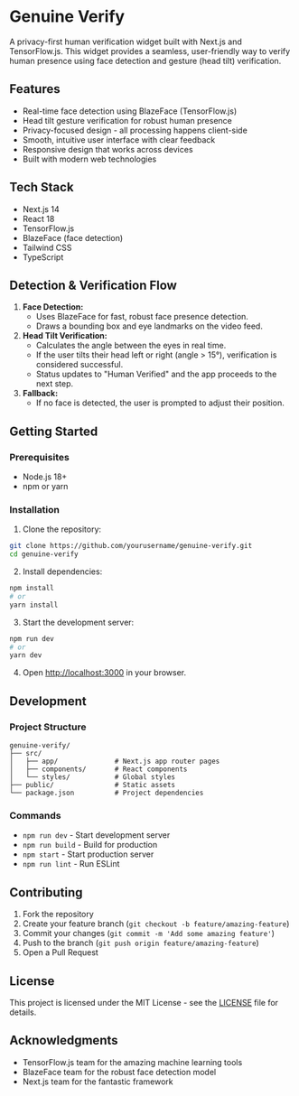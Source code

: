 # Genuine Verify

A privacy-first human verification widget built with Next.js and TensorFlow.js. This widget provides a seamless, user-friendly way to verify human presence using face detection and gesture (head tilt) verification.

## Features

- Real-time face detection using BlazeFace (TensorFlow.js)
- Head tilt gesture verification for robust human presence
- Privacy-focused design - all processing happens client-side
- Smooth, intuitive user interface with clear feedback
- Responsive design that works across devices
- Built with modern web technologies

## Tech Stack

- Next.js 14
- React 18
- TensorFlow.js
- BlazeFace (face detection)
- Tailwind CSS
- TypeScript

## Detection & Verification Flow

1. **Face Detection:**
   - Uses BlazeFace for fast, robust face presence detection.
   - Draws a bounding box and eye landmarks on the video feed.
2. **Head Tilt Verification:**
   - Calculates the angle between the eyes in real time.
   - If the user tilts their head left or right (angle > 15°), verification is considered successful.
   - Status updates to "Human Verified" and the app proceeds to the next step.
3. **Fallback:**
   - If no face is detected, the user is prompted to adjust their position.

## Getting Started

### Prerequisites

- Node.js 18+ 
- npm or yarn

### Installation

1. Clone the repository:
```bash
git clone https://github.com/yourusername/genuine-verify.git
cd genuine-verify
```

2. Install dependencies:
```bash
npm install
# or
yarn install
```

3. Start the development server:
```bash
npm run dev
# or
yarn dev
```

4. Open [http://localhost:3000](http://localhost:3000) in your browser.

## Development

### Project Structure

```
genuine-verify/
├── src/
│   ├── app/              # Next.js app router pages
│   ├── components/       # React components
│   └── styles/           # Global styles
├── public/               # Static assets
└── package.json          # Project dependencies
```

### Commands

- `npm run dev` - Start development server
- `npm run build` - Build for production
- `npm start` - Start production server
- `npm run lint` - Run ESLint

## Contributing

1. Fork the repository
2. Create your feature branch (`git checkout -b feature/amazing-feature`)
3. Commit your changes (`git commit -m 'Add some amazing feature'`)
4. Push to the branch (`git push origin feature/amazing-feature`)
5. Open a Pull Request

## License

This project is licensed under the MIT License - see the [LICENSE](LICENSE) file for details.

## Acknowledgments

- TensorFlow.js team for the amazing machine learning tools
- BlazeFace team for the robust face detection model
- Next.js team for the fantastic framework
